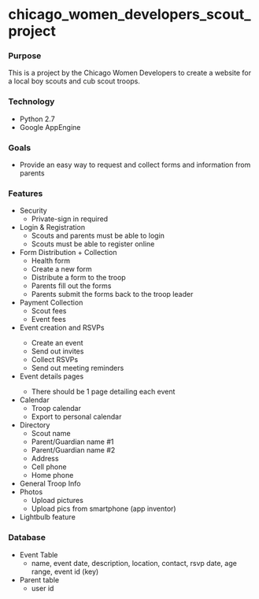 chicago_women_developers_scout_project
======================================

<h3>Purpose</h3>
This is a project by the Chicago Women Developers to create a website for a local boy scouts and cub scout troops.

<h3>Technology</h3>
<ul>
  <li>Python 2.7</li>
  <li>Google AppEngine</li>
</ul>

<h3>Goals</h3>
<ul>
  <li>Provide an easy way to request and collect forms and information from parents</li>
</ul>

<h3>Features</h3>
<ul>
  <li>Security
    <ul>
      <li>Private-sign in required</li>
    </ul>
  </li>
  <li>Login & Registration
    <ul>
      <li>Scouts and parents must be able to login</li>
      <li>Scouts must be able to register online</li>
    </ul>
  </li>
  <li>Form Distribution + Collection
    <ul>
      <li>Health form</li>
      <li>Create a new form</li>
      <li>Distribute a form to the troop</li>
      <li>Parents fill out the forms</li>
      <li>Parents submit the forms back to the troop leader</li>
    </ul>
  </li>
  <li>Payment Collection
    <ul>
      <li>Scout fees</li>
      <li>Event fees</li>
      </ul>
    </li>
   <li>Event creation and RSVPs</li>
     <ul>
       <li>Create an event</li>
       <li>Send out invites</li>
       <li>Collect RSVPs</li>
       <li>Send out meeting reminders</li>
      </ul>
    </li>
    <li>Event details pages</li>
      <ul>
        <li>There should be 1 page detailing each event</li>
      </ul>
    </li>
    <li>Calendar
      <ul>
        <li>Troop calendar</li>
        <li>Export to personal calendar</li>
      </ul>
    </li>
    <li>Directory
      <ul>
        <li>Scout name</li>
        <li>Parent/Guardian name #1</li>
        <li>Parent/Guardian name #2</li>
        <li>Address</li>
        <li>Cell phone</li>
        <li>Home phone</li>
      </ul>
    </li>
    <li>General Troop Info</li>
    <li>Photos
      <ul>
        <li>Upload pictures</li>
        <li>Upload pics from smartphone (app inventor)</li>
      </ul
    </li>
    <li>Lightbulb feature</li>
</ul>

<h3>Database</h3> 
<ul>
  <li>Event Table
    <ul>
      <li>name, event date, description, location, contact, rsvp date, age range, event id (key)</li>
    </ul>
  </li>
  <li>Parent table 
    <ul>
      <li>user id</li>
    </ul>
  </li>
</ul>
